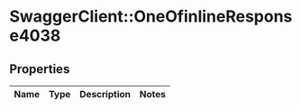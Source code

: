 # SwaggerClient::OneOfinlineResponse4038

## Properties
Name | Type | Description | Notes
------------ | ------------- | ------------- | -------------

